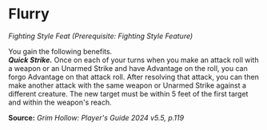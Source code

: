 # Flurry
*Fighting Style Feat (Prerequisite: Fighting Style Feature)*

You gain the following benefits.  
***Quick Strike.*** Once on each of your turns when you make an attack roll with a weapon or an Unarmed Strike and have Advantage on the roll, you can forgo Advantage on that attack roll. After resolving that attack, you can then make another attack with the same weapon or Unarmed Strike against a different creature. The new target must be within 5 feet of the first target and within the weapon's reach.

**Source:** *Grim Hollow: Player's Guide 2024 v5.5, p.119*